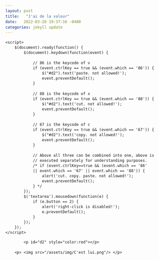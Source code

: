 ```yaml
---
layout: post
title:   "J'ai de la valeur"
date:   2022-03-26 19:37:16 -0400
categories: jekyll update
---
```

<html>

<head>
	<script src=
"https://ajax.googleapis.com/ajax/libs/jquery/3.4.1/jquery.min.js">
	</script>
	<style>
		#geek {
			padding: 65px 0;
		}
	</style>

	<script>
		$(document).ready(function() {
			$(document).keydown(function(event) {

				// 86 is the keycode of v
				if (event.ctrlKey == true && (event.which == '86')) {
					$("#d2").text('paste. not allowed!');
					event.preventDefault();
				}

				// 88 is the keycode of x
				if (event.ctrlKey == true && (event.which == '88')) {
					$("#d2").text('cut. not allowed!');
					event.preventDefault();
				}

				// 67 is the keycode of c
				if (event.ctrlKey == true && (event.which == '67')) {
					$("#d2").text('copy. not allowed!');
					event.preventDefault();
				}

				// Above all three can be combined into one, above is
				// executed separately for understanding purposes.
				/* if (event.ctrlKey==true && (event.which == '86'
				|| event.which == '67' || event.which == '88')) {
					alert('cut. copy. paste. not allowed!');
					event.preventDefault();
				} */
			});
			$('textarea').mousedown(function(e) {
				if (e.button == 2) {
					alert('right-click is disabled!');
					e.preventDefault();
				}
			});
		});
	</script>
</head>

<body>
	
			<p id="d2" style="color:red"></p>

		<p> <img src="/assets/img/C'est lui.png"/> </p>



<style>
text-align:justify 
text-justify:inter-word
- Suis-je belle? Lui demandais-je en me regardant dans le miroir. En effet, mon corps avait beaucoup changé depuis ma grossesse.<br>
-Tu me poses cette question plusieurs fois dans la même journée, à croire que tu n’as aucune confiance en toi.<br>

<p>-J’ai besoin de l’entendre, je veux être couverte de compliments. J’ai trop souvent été privé de ces petits mots. 
J’ai bien trop longtemps souffert de leur absence à mes oreilles. 
A présent, si je les entends, je serai sur la défensive. “Que veux-tu?” sera ma réplique. 
Petite, ma maman me berçait de ces tendres mots, mais à l’école, on m’a fait croire qu’elle mentait. 
Elle devait me cacher la vérité. Après tout, elle est ma maman, elle ne voulait pas me faire de mal. 
Nous te devons la vérité, prétendaient-ils. Nous devons réparer les torts qui t’ont été faits en te racontant de sornette pareille.</p>

<p>Prends un miroir et tu verras. Regarde donc ta peau, si peu raffinée, si noire, si laide. Regarde ton nez si plat, si gros. 
Tu nous prends tout l’oxygène.
Regarde tes lèvres si grosses, si pulpeuses. Que dire de tes cheveux si raides, si courts, si négligées. 
Tes hanches sont trop imposantes. Tes seins sont trop volumineux. 
Tu es trop toi et pas assez comme nous. Tu ne coches pas les cases, tu ne rentres pas dans la boite.</p>
  
<p>D’autant plus, tu ne vois pas tes congénères dans nos séries, films si ce n’est que pour être l’opposant que tout le monde finira par détester.
Tu n’es célèbre que pour être la femme en colère, amère qu’on ne comprend pas. 
La femme hostile, susceptible avec laquelle les pincettes sont de rigueur si tu veux la tenir en laisse. 
Les couvertures de magazines boudent tes semblables.
Les défilés de mode te méprisent, car tu ne ressembles en aucun cas à ce modèle que nous idéalisons.
Tu n’as donc rien à faire ici. Tu es meilleure pour nettoyer derrière nous, mais en aucun cas nous ne voulons te donner du pouvoir.</p>
<p>Plus tard, quand il fallait choisir une carrière, le coup de grâce m’a été porté.<br>
Nous n’en avons pas fini avec toi, ont-ils ajouté. 
Pourquoi devrions-nous te faire confiance pour bâtir notre maison, pour nous représenter, pour nous diriger. 
Pourquoi devrais-tu avoir le même salaire que nous ? Pourquoi devrions-nous te traiter équitablement. 
Ne te bats surtout pas pour ce que tu mérites. Suis la troupe tête baissée et ne t’avise surtout pas de te plaindre.</p>
Alors quand je te demande si je suis belle, dis-toi bien que je le suis et que je le sais.
Je n’ai aucun doute à ce sujet. Je veux me sentir valoriser, aimer. 
On m’a trop longtemps fait croire que j’étais laide, que je n’étais pas assez, que je n’étais pas digne d’amour.
Avant que je ne réalise que la beauté et moi, nous ne faisions qu’un.
J’ai dû créer ma place, car je ne rentrais nulle part. Je suis unique, parfaite, magnifique.
Et cela m’a pris un temps fou.<br>
« Elle le saura aussi et n’en doutera jamais » me suis-je dit intérieurement, en caressant doucement mon gros ventre.
